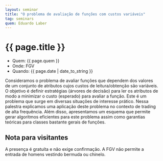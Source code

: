 ```yaml
---
layout: seminar
title: "O problema de avaliação de funções com custos variáveis"
tag: seminars
quem: Eduardo Laber  
---
```


# {{ page.title }}

- Quem: {{ page.quem }}
- Onde:  FGV 
- Quando: {{ page.date | date_to_string }}

Consideramos o problema de avaliar funções que dependem dos valores de
um conjunto de atributos cujos custos de leitura/obtenção são
variáveis. O objetivo é definir estratégias (árvores de decisão) para
ler os atributos de modo a minimizar o custo (esperado) para avaliar a
função. Este é um problema que surge em diversas situações de
interesse prático. Nessa palestra explicamos uma aplicação deste
problema no contexto de trading de alta frequência. Além disso,
apresentamos um esquema que permite gerar algoritmos eficientes para
este problema assim como garantias teóricas para classes bastante
gerais de funções.


## Nota para visitantes

A presença é gratuíta e não exige confirmação. A FGV não permite a
entrada de homens vestindo bermuda ou chinelo.

